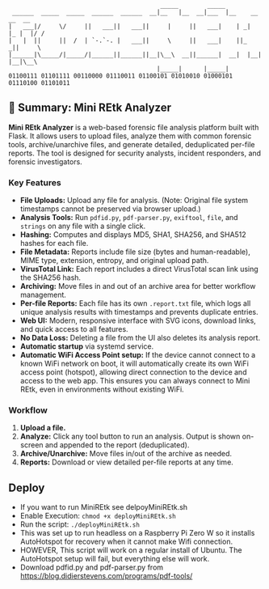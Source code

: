 ```
                                          _____        _____                    
 ______  _____  _____  ______  ______  __|__   |__  __|___  |__    __    __  __ 
|   ___|/     \/     ||   ___||   ___||     |     ||   ___|    | _|  |_ |  |/ / 
|   |  ||     ||  /  | `-.`-. |   ___||     \     ||   ___|    ||_    _||     \ 
|______|\_____/|_____/|______||______||__|\__\  __||______|  __|  |__|  |__|\__\
                                         |_____|      |_____|                   
01100111 01101111 00110000 01110011 01100101 01010010 01000101 01110100 01101011  
```
## 📝 **Summary: Mini REtk Analyzer**

**Mini REtk Analyzer** is a web-based forensic file analysis platform built with Flask. It allows users to upload files, analyze them with common forensic tools, archive/unarchive files, and generate detailed, deduplicated per-file reports. The tool is designed for security analysts, incident responders, and forensic investigators.

### **Key Features**
- **File Uploads:** Upload any file for analysis. (Note: Original file system timestamps cannot be preserved via browser upload.)
- **Analysis Tools:** Run `pdfid.py`, `pdf-parser.py`, `exiftool`, `file`, and `strings` on any file with a single click.
- **Hashing:** Computes and displays MD5, SHA1, SHA256, and SHA512 hashes for each file.
- **File Metadata:** Reports include file size (bytes and human-readable), MIME type, extension, entropy, and original upload path.
- **VirusTotal Link:** Each report includes a direct VirusTotal scan link using the SHA256 hash.
- **Archiving:** Move files in and out of an archive area for better workflow management.
- **Per-file Reports:** Each file has its own `.report.txt` file, which logs all unique analysis results with timestamps and prevents duplicate entries.
- **Web UI:** Modern, responsive interface with SVG icons, download links, and quick access to all features.
- **No Data Loss:** Deleting a file from the UI also deletes its analysis report.
- **Automatic startup** via systemd service.
- **Automatic WiFi Access Point setup:** If the device cannot connect to a known WiFi network on boot, it will automatically create its own WiFi access point (hotspot), allowing direct connection to the device and access to the web app. This ensures you can always connect to Mini REtk, even in environments without existing WiFi.

### **Workflow**
1. **Upload a file.**
2. **Analyze:** Click any tool button to run an analysis. Output is shown on-screen and appended to the report (deduplicated).
3. **Archive/Unarchive:** Move files in/out of the archive as needed.
4. **Reports:** Download or view detailed per-file reports at any time.

## **Deploy**
 - If you want to run MiniREtk see delpoyMiniREtk.sh
 - Enable Execution: `chmod +x deployMiniREtk.sh`
 - Run the script: `./deployMiniREtk.sh` 
 - This was set up to run headless on a Raspberry Pi Zero W so it installs AutoHotspot for recovery when it cannot make Wifi connection.
 - HOWEVER, This script will work on a regular install of Ubuntu. The AutoHotspot setup will fail, but everything else will work.
 - Download pdfid.py and pdf-parser.py from https://blog.didierstevens.com/programs/pdf-tools/
